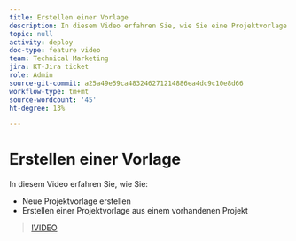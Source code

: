 ```yaml
---
title: Erstellen einer Vorlage
description: In diesem Video erfahren Sie, wie Sie eine Projektvorlage von Grund auf neu und aus einem vorhandenen Projekt erstellen.
topic: null
activity: deploy
doc-type: feature video
team: Technical Marketing
jira: KT-Jira ticket
role: Admin
source-git-commit: a25a49e59ca483246271214886ea4dc9c10e8d66
workflow-type: tm+mt
source-wordcount: '45'
ht-degree: 13%

---
```


# Erstellen einer Vorlage

In diesem Video erfahren Sie, wie Sie:

* Neue Projektvorlage erstellen
* Erstellen einer Projektvorlage aus einem vorhandenen Projekt

>[!VIDEO](https://video.tv.adobe.com/v/335210/?quality=12&learn=on)
